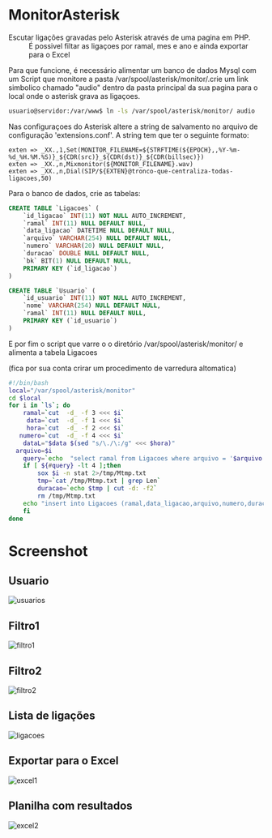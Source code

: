 # MonitorAsterisk

<dl>
	<dt>Escutar ligações gravadas pelo Asterisk através de uma pagina em PHP.</dt>
	<dd>É possivel filtar as ligaçoes por ramal, mes e ano e ainda exportar para o Excel</dd>
</dl>

Para que funcione, é necessário alimentar um banco de dados Mysql 
com um Script que monitore a pasta /var/spool/asterisk/monitor/.crie um link 
simbolico chamado "audio" dentro da pasta principal da sua pagina para o local onde o
asterisk grava as ligaçoes.
```bash
usuario@servidor:/var/www$ ln -ls /var/spool/asterisk/monitor/ audio
```
Nas configuraçoes do Asterisk  altere a string de salvamento no arquivo de configuração 'extensions.conf'.
A string tem que ter o seguinte formato: 
```
exten => _XX.,1,Set(MONITOR_FILENAME=${STRFTIME(${EPOCH},,%Y-%m-%d_%H.%M.%S)}_${CDR(src)}_${CDR(dst)}_${CDR(billsec)})
exten => _XX.,n,Mixmonitor(${MONITOR_FILENAME}.wav)
exten => _XX.,n,Dial(SIP/${EXTEN}@tronco-que-centraliza-todas-ligacoes,50)
```
Para o banco de dados, crie as tabelas:
```SQL
CREATE TABLE `Ligacoes` (
	`id_ligacao` INT(11) NOT NULL AUTO_INCREMENT,
	`ramal` INT(11) NULL DEFAULT NULL,
	`data_ligacao` DATETIME NULL DEFAULT NULL,
	`arquivo` VARCHAR(254) NULL DEFAULT NULL,
	`numero` VARCHAR(20) NULL DEFAULT NULL,
	`duracao` DOUBLE NULL DEFAULT NULL,
	`bk` BIT(1) NULL DEFAULT NULL,
	PRIMARY KEY (`id_ligacao`)
)
```
```SQL
CREATE TABLE `Usuario` (
	`id_usuario` INT(11) NOT NULL AUTO_INCREMENT,
	`nome` VARCHAR(254) NULL DEFAULT NULL,
	`ramal` INT(11) NULL DEFAULT NULL,
	PRIMARY KEY (`id_usuario`)
)
```
E por fim o script que varre o o diretório /var/spool/asterisk/monitor/ e alimenta a tabela Ligacoes

(fica por sua conta crirar um procedimento de varredura altomatica)


```bash
#!/bin/bash
local="/var/spool/asterisk/monitor"
cd $local
for i in `ls`; do 
    ramal=`cut  -d_ -f 3 <<< $i`
     data=`cut  -d_ -f 1 <<< $i`
     hora=`cut  -d_ -f 2 <<< $i`
   numero=`cut  -d_ -f 4 <<< $i`
    dataL="$data $(sed "s/\./\:/g" <<< $hora)"
  arquivo=$i
    query=`echo  "select ramal from Ligacoes where arquivo = '$arquivo'  " | mysql MLigacao -u root -pmaster`
	if [ ${#query} -lt 4 ];then
		sox $i -n stat 2>/tmp/Mtmp.txt 
		tmp=`cat /tmp/Mtmp.txt | grep Len`
		duracao=`echo $tmp | cut -d: -f2`
    	rm /tmp/Mtmp.txt 
    echo "insert into Ligacoes (ramal,data_ligacao,arquivo,numero,duracao,bk) values ($ramal,'$dataL','$arquivo','$numero',$duracao,0)"  | mysql MLigacao -u root -pmaster
	fi
done
```

# Screenshot

## Usuario
![usuarios](https://user-images.githubusercontent.com/7445276/48920323-74a49300-ee7f-11e8-8f24-51ef12e893b3.png) 
## Filtro1
![filtro1](https://user-images.githubusercontent.com/7445276/48920340-8ab25380-ee7f-11e8-94e7-8d63a2e01698.png)
## Filtro2
![filtro2](https://user-images.githubusercontent.com/7445276/48920342-8b4aea00-ee7f-11e8-930b-4c01f0e11b2c.png) 
## Lista de ligações
![ligacoes](https://user-images.githubusercontent.com/7445276/48920341-8b4aea00-ee7f-11e8-8e8f-cb77169e508a.png) 
## Exportar para o Excel
![excel1](https://user-images.githubusercontent.com/7445276/48920344-8b4aea00-ee7f-11e8-962c-ae4462ef44ad.png) 
## Planilha com resultados
![excel2](https://user-images.githubusercontent.com/7445276/48920343-8b4aea00-ee7f-11e8-82f0-c9a58b20de93.png) 


 
























